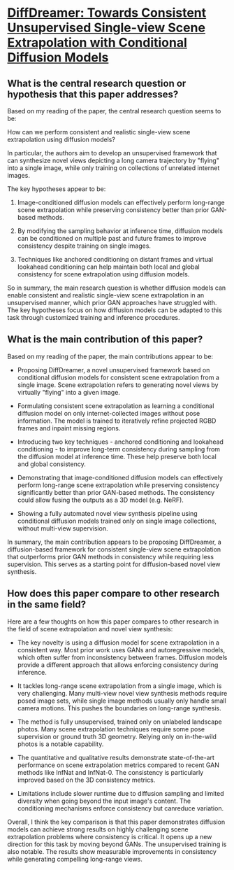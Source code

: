 # [DiffDreamer: Towards Consistent Unsupervised Single-view Scene   Extrapolation with Conditional Diffusion Models](https://arxiv.org/abs/2211.12131)

## What is the central research question or hypothesis that this paper addresses?

 Based on my reading of the paper, the central research question seems to be: 

How can we perform consistent and realistic single-view scene extrapolation using diffusion models?

In particular, the authors aim to develop an unsupervised framework that can synthesize novel views depicting a long camera trajectory by "flying" into a single image, while only training on collections of unrelated internet images. 

The key hypotheses appear to be:

1) Image-conditioned diffusion models can effectively perform long-range scene extrapolation while preserving consistency better than prior GAN-based methods.

2) By modifying the sampling behavior at inference time, diffusion models can be conditioned on multiple past and future frames to improve consistency despite training on single images.

3) Techniques like anchored conditioning on distant frames and virtual lookahead conditioning can help maintain both local and global consistency for scene extrapolation using diffusion models.

So in summary, the main research question is whether diffusion models can enable consistent and realistic single-view scene extrapolation in an unsupervised manner, which prior GAN approaches have struggled with. The key hypotheses focus on how diffusion models can be adapted to this task through customized training and inference procedures.


## What is the main contribution of this paper?

 Based on my reading of the paper, the main contributions appear to be:

- Proposing DiffDreamer, a novel unsupervised framework based on conditional diffusion models for consistent scene extrapolation from a single image. Scene extrapolation refers to generating novel views by virtually "flying" into a given image.

- Formulating consistent scene extrapolation as learning a conditional diffusion model on only internet-collected images without pose information. The model is trained to iteratively refine projected RGBD frames and inpaint missing regions.

- Introducing two key techniques - anchored conditioning and lookahead conditioning - to improve long-term consistency during sampling from the diffusion model at inference time. These help preserve both local and global consistency.

- Demonstrating that image-conditioned diffusion models can effectively perform long-range scene extrapolation while preserving consistency significantly better than prior GAN-based methods. The consistency could allow fusing the outputs as a 3D model (e.g. NeRF).

- Showing a fully automated novel view synthesis pipeline using conditional diffusion models trained only on single image collections, without multi-view supervision.

In summary, the main contribution appears to be proposing DiffDreamer, a diffusion-based framework for consistent single-view scene extrapolation that outperforms prior GAN methods in consistency while requiring less supervision. This serves as a starting point for diffusion-based novel view synthesis.


## How does this paper compare to other research in the same field?

 Here are a few thoughts on how this paper compares to other research in the field of scene extrapolation and novel view synthesis:

- The key novelty is using a diffusion model for scene extrapolation in a consistent way. Most prior work uses GANs and autoregressive models, which often suffer from inconsistency between frames. Diffusion models provide a different approach that allows enforcing consistency during inference.

- It tackles long-range scene extrapolation from a single image, which is very challenging. Many multi-view novel view synthesis methods require posed image sets, while single image methods usually only handle small camera motions. This pushes the boundaries on long-range synthesis.

- The method is fully unsupervised, trained only on unlabeled landscape photos. Many scene extrapolation techniques require some pose supervision or ground truth 3D geometry. Relying only on in-the-wild photos is a notable capability.

- The quantitative and qualitative results demonstrate state-of-the-art performance on scene extrapolation metrics compared to recent GAN methods like InfNat and InfNat-0. The consistency is particularly improved based on the 3D consistency metrics.

- Limitations include slower runtime due to diffusion sampling and limited diversity when going beyond the input image's content. The conditioning mechanisms enforce consistency but canreduce variation.

Overall, I think the key comparison is that this paper demonstrates diffusion models can achieve strong results on highly challenging scene extrapolation problems where consistency is critical. It opens up a new direction for this task by moving beyond GANs. The unsupervised training is also notable. The results show measurable improvements in consistency while generating compelling long-range views.
